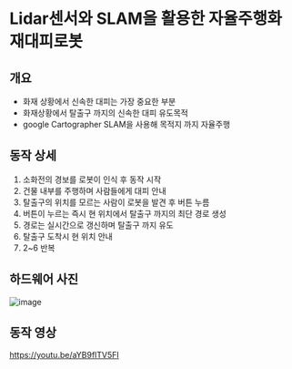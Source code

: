 # Lidar센서와 SLAM을 활용한 자율주행화재대피로봇

## 개요
- 화재 상황에서 신속한 대피는 가장 중요한 부분
- 화재상황에서 탈출구 까지의 신속한 대피 유도목적
- google Cartographer SLAM을 사용해 목적지 까지 자율주행

## 동작 상세
1. 소화전의 경보를 로봇이 인식 후 동작 시작
2. 건물 내부를 주행하며 사람들에게 대피 안내
3. 탈출구의 위치를 모르는 사람이 로봇을 발견 후 버튼 누름
4. 버튼이 누르는 즉시 현 위치에서 탈출구 까지의 최단 경로 생성
5. 경로는 실시간으로 갱신하며 탈출구 까지 유도
6. 탈출구 도착시 현 위치 안내
7. 2~6 반복

## 하드웨어 사진
![image](https://github.com/sunkk8482/GraduateProjectSLAM/assets/86597542/d6154e40-a611-44e1-a30e-a4f0eb9287b2)

## 동작 영상
https://youtu.be/aYB9flTV5FI
